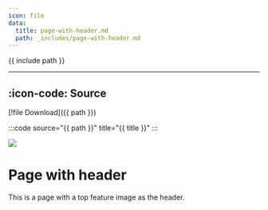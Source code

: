 ```yaml
---
icon: file
data:
  title: page-with-header.md
  path: _includes/page-with-header.md
---
```

{{ include path }}

---

## :icon-code: Source

[!file Download]({{ path }})

:::code source="{{ path }}" title="{{ title }}" :::

![](https://retype.com/samples/_includes/page-with-header.png)

# Page with header

This is a page with a top feature image as the header.

